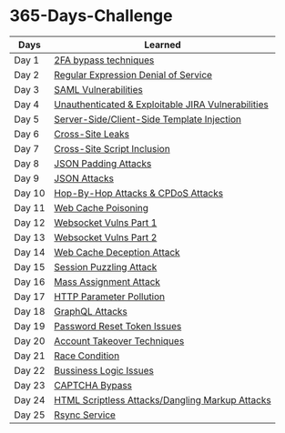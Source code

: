 # 365-Days-Challenge
| Days | Learned |
| --- | --- |
| Day 1 | [2FA bypass techniques](https://github.com/Robinx33/365-Days-Challenge/blob/main/Day/Day%201_18%20December%202022.md) |
| Day 2 | [Regular Expression Denial of Service](https://github.com/Robinx33/365-Days-Challenge/blob/main/Day/Day%202_19%20December%202022.md) |
| Day 3 | [SAML Vulnerabilities](https://github.com/Robinx33/365-Days-Challenge/blob/main/Day/Day%203_20%20December%202022.md) |
| Day 4 | [Unauthenticated & Exploitable JIRA Vulnerabilities ](https://github.com/Robinx33/365-Days-Challenge/blob/main/Day/Day%204_21%20December%202022.md) |
| Day 5 | [Server-Side/Client-Side Template Injection](https://github.com/Robinx33/365-Days-Challenge/blob/main/Day/Day%205_22%20December%202022.md) |
| Day 6 | [Cross-Site Leaks](https://github.com/Robinx33/365-Days-Challenge/blob/main/Day/Day%206_23%20December%202022.md) |
| Day 7 | [Cross-Site Script Inclusion](https://github.com/Robinx33/365-Days-Challenge/blob/main/Day/Day%207_24%20December%202022.md) |
| Day 8 | [JSON Padding Attacks](https://github.com/Robinx33/365-Days-Challenge/blob/main/Day/Day%208_25%20December%202022.md) |
| Day 9 | [JSON Attacks](https://github.com/Robinx33/365-Days-Challenge/blob/main/Day/Day%209_26%20December%202022.md) |
| Day 10 | [Hop-By-Hop Attacks & CPDoS Attacks](https://github.com/Robinx33/365-Days-Challenge/blob/main/Day/Day%2010_27%20December%202022.md) |
| Day 11 | [Web Cache Poisoning](https://github.com/Robinx33/365-Days-Challenge/blob/main/Day/Day%2011_28%20December%202022.md) |
| Day 12 | [Websocket Vulns Part 1](https://github.com/Robinx33/365-Days-Challenge/blob/main/Day/Day%2012_29%20December%202022.md) |
| Day 13 | [Websocket Vulns Part 2](https://github.com/Robinx33/365-Days-Challenge/blob/main/Day/Day%2013_30%20December%202022.md) |
| Day 14 | [Web Cache Deception Attack](https://github.com/Robinx33/365-Days-Challenge/blob/main/Day/Day%2014_31%20December%202022.md) |
| Day 15 | [Session Puzzling Attack](https://github.com/Robinx33/365-Days-Challenge/blob/main/Day/Day%2015_1%20January%202023.md) |
| Day 16 | [Mass Assignment Attack](https://github.com/Robinx33/365-Days-Challenge/blob/main/Day/Day%2016_2%20January%202023.md) |
| Day 17 | [HTTP Parameter Pollution](https://github.com/Robinx33/365-Days-Challenge/blob/main/Day/Day%2017_3%20January%202023.md) |
| Day 18 | [GraphQL Attacks](https://github.com/Robinx33/365-Days-Challenge/blob/main/Day/Day18_4%20January%202023.md) |
| Day 19 | [Password Reset Token Issues](https://github.com/Robinx33/365-Days-Challenge/blob/main/Day/Day%2019_5%20January%202023.md) |
| Day 20 | [Account Takeover Techniques](https://github.com/Robinx33/365-Days-Challenge/blob/main/Day/Day%2020_6%20January%202023.md) |
| Day 21 | [Race Condition](https://github.com/Robinx33/365-Days-Challenge/blob/main/Day/Day%2021_7%20January%202023.md) |
| Day 22 | [Bussiness Logic Issues](https://github.com/Robinx33/365-Days-Challenge/blob/main/Day/Day%2022_8%20January%202023.md) |
| Day 23 | [CAPTCHA Bypass](https://github.com/Robinx33/365-Days-Challenge/blob/main/Day/Day%2023_9%20January%202023.md) |
| Day 24 | [HTML Scriptless Attacks/Dangling Markup Attacks](https://github.com/Robinx33/365-Days-Challenge/blob/main/Day/Day%2024_10%20January%202023.md) |
| Day 25 | [Rsync Service](https://github.com/Robinx33/365-Days-Challenge/blob/main/Day/Day%2025_11%20January%202023.md) |
